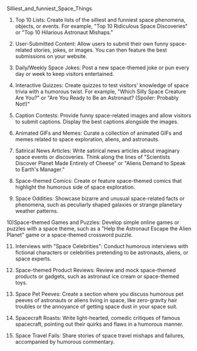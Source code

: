 Silliest_and_funniest_Space_Things
1) Top 10 Lists: Create lists of the silliest and funniest space phenomena, objects, or events. For example, "Top 10 Ridiculous Space Discoveries" or "Top 10 Hilarious Astronaut Mishaps."

2) User-Submitted Content: Allow users to submit their own funny space-related stories, jokes, or images. You can then feature the best submissions on your website.

3) Daily/Weekly Space Jokes: Post a new space-themed joke or pun every day or week to keep visitors entertained.

4) Interactive Quizzes: Create quizzes to test visitors' knowledge of space trivia with a humorous twist. For example, "Which Silly Space Creature Are You?" or "Are You Ready to Be an Astronaut? (Spoiler: Probably Not!)"

5) Caption Contests: Provide funny space-related images and allow visitors to submit captions. Display the best captions alongside the images.

6) Animated GIFs and Memes: Curate a collection of animated GIFs and memes related to space exploration, aliens, and astronauts.

7) Satirical News Articles: Write satirical news articles about imaginary space events or discoveries. Think along the lines of "Scientists Discover Planet Made Entirely of Cheese" or "Aliens Demand to Speak to Earth's Manager."

8) Space-themed Comics: Create or feature space-themed comics that highlight the humorous side of space exploration.

9) Space Oddities: Showcase bizarre and unusual space-related facts or phenomena, such as peculiarly shaped galaxies or strange planetary weather patterns.

10)Space-themed Games and Puzzles: Develop simple online games or puzzles with a space theme, such as a "Help the Astronaut Escape the Alien Planet" game or a space-themed crossword puzzle.

11) Interviews with "Space Celebrities": Conduct humorous interviews with fictional characters or celebrities pretending to be astronauts, aliens, or space experts.

12) Space-themed Product Reviews: Review and mock space-themed products or gadgets, such as astronaut ice cream or space-themed toys.

13) Space Pet Peeves: Create a section where you discuss humorous pet peeves of astronauts or aliens living in space, like zero-gravity hair troubles or the annoyance of getting space dust in your space suit.

14) Spacecraft Roasts: Write light-hearted, comedic critiques of famous spacecraft, pointing out their quirks and flaws in a humorous manner.

15) Space Travel Fails: Share stories of space travel mishaps and failures, accompanied by humorous commentary.

